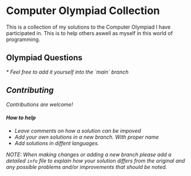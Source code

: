 
# Computer Olympiad Collection

This is a collection of my solutions to the Computer Olympiad I have participated in. This is to help others aswell as myself in this world of programming.

## Olympiad Questions
  <I will the questions later when they release it>
* Feel free to add it yourself into the `main` branch

## Contributing

Contributions are welcome!

#### How to help

* Leave comments on how a solution can be impoved
* Add your own solutions in a new branch. With proper name
* Add solutions in diffent languages.

NOTE: When making changes or adding a new branch please add a detailed `info` file to explain how your solution differs from the original and any possible problems and/or improvements that should be noted.

